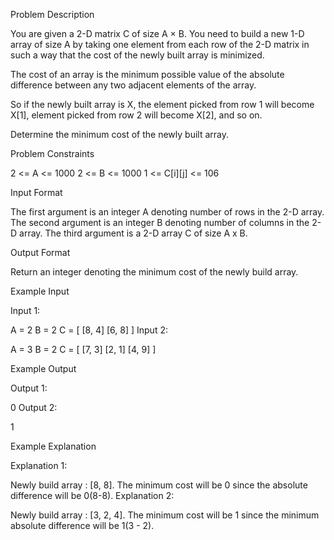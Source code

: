 Problem Description

You are given a 2-D matrix C of size A × B.
You need to build a new 1-D array of size A by taking one element from each row of the 2-D matrix in such a way that the cost of the newly built array is minimized.

The cost of an array is the minimum possible value of the absolute difference between any two adjacent elements of the array.

So if the newly built array is X, the element picked from row 1 will become X[1], element picked from row 2 will become X[2], and so on.

Determine the minimum cost of the newly built array.

Problem Constraints

2 <= A <= 1000
2 <= B <= 1000
1 <= C[i][j] <= 106

Input Format

The first argument is an integer A denoting number of rows in the 2-D array.
The second argument is an integer B denoting number of columns in the 2-D array.
The third argument is a 2-D array C of size A x B.

Output Format

Return an integer denoting the minimum cost of the newly build array.

Example Input

Input 1:

A = 2
B = 2
C = [ [8, 4]
[6, 8] ]
Input 2:

A = 3
B = 2
C = [ [7, 3]
[2, 1]
[4, 9] ]

Example Output

Output 1:

0
Output 2:

1

Example Explanation

Explanation 1:

Newly build array : [8, 8]. The minimum cost will be 0 since the absolute difference will be 0(8-8).
Explanation 2:

Newly build array : [3, 2, 4]. The minimum cost will be 1 since the minimum absolute difference will be 1(3 - 2).
